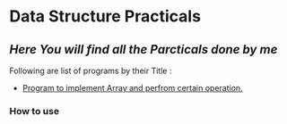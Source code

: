 # Data Structure Practicals
## _Here You will find all the Parcticals done by me_
Following are list of programs by their Title :
- [Program to implement Array and perfrom certain operation.](./Practical_1/)

### How to use

